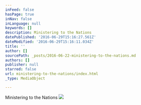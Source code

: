 ```yaml
---
inFeed: false
hasPage: true
inNav: false
inLanguage: null
keywords: []
description: Ministering to the Nations
datePublished: '2016-06-29T15:16:27.561Z'
dateModified: '2016-06-29T15:16:11.034Z'
title: ''
author: []
sourcePath: _posts/2016-06-22-ministering-to-the-nations.md
authors: []
publisher: null
starred: false
url: ministering-to-the-nations/index.html
_type: MediaObject

---
```

Ministering to the Nations
![](https://the-grid-user-content.s3-us-west-2.amazonaws.com/3a663167-4d2a-42e6-8b57-96914394d7e9.jpg)